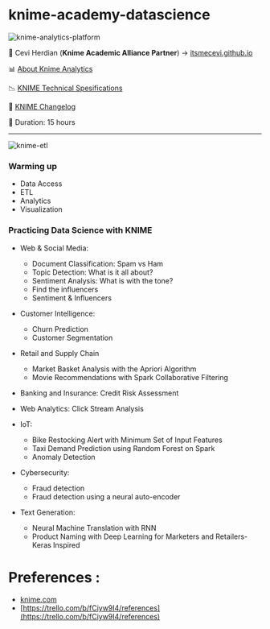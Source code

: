 # knime-academy-datascience

![knime-analytics-platform](https://user-images.githubusercontent.com/27078712/87846281-fe2c9280-c8f8-11ea-8133-911cb9cbb27b.png)

<span>&#129311;</span> Cevi Herdian (**Knime Academic Alliance Partner**)  -> [itsmecevi.github.io](https://itsmecevi.github.io/) 

<span>&#128202;</span> [About Knime Analytics](https://www.knime.com/about) 

<span>&#128201;</span> [KNIME Technical Spesifications](https://www.knime.com/knime-analytics-platform)

<span>&#128210;</span> [KNIME Changelog](https://www.knime.com/changelog-v31)

<span>&#128302;</span> Duration: 15 hours

_____


![knime-etl](https://user-images.githubusercontent.com/27078712/90319471-baae5e00-df62-11ea-80d0-f9c0897f3b01.png)


### Warming up

* Data Access 
* ETL
* Analytics
* Visualization



### Practicing Data Science with KNIME


* Web & Social Media:
  * Document Classification: Spam vs Ham
  * Topic Detection: What is it all about?
  * Sentiment Analysis: What is with the tone?
  * Find the influencers
  * Sentiment & Influencers
  
* Customer Intelligence:
  * Churn Prediction
  * Customer Segmentation

* Retail and Supply Chain
  * Market Basket Analysis with the Apriori Algorithm
  * Movie Recommendations with Spark Collaborative Filtering


* Banking and Insurance: Credit Risk Assessment

* Web Analytics: Click Stream Analysis


* IoT:
  * Bike Restocking Alert with Minimum Set of Input Features
  * Taxi Demand Prediction using Random Forest on Spark
  * Anomaly Detection


* Cybersecurity:
  * Fraud detection
  * Fraud detection using a neural auto-encoder


* Text Generation:
  * Neural Machine Translation with RNN
  * Product Naming with Deep Learning for Marketers and Retailers-Keras Inspired


# Preferences :

* [knime.com](https://www.knime.com/)
* [https://trello.com/b/fCiyw9I4/references](https://trello.com/b/fCiyw9I4/references)
